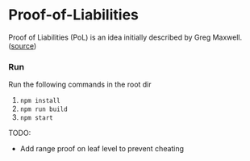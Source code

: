 # Proof-of-Liabilities
Proof of Liabilities (PoL) is an idea initially described by Greg Maxwell.
([source](https://web.archive.org/web/20170114112433/https://iwilcox.me.uk/2014/proving-bitcoin-reserves))


### Run
Run the following commands in the root dir
1. `npm install`
2. `npm run build`
3. `npm start`


TODO:
* Add range proof on leaf level to prevent cheating
